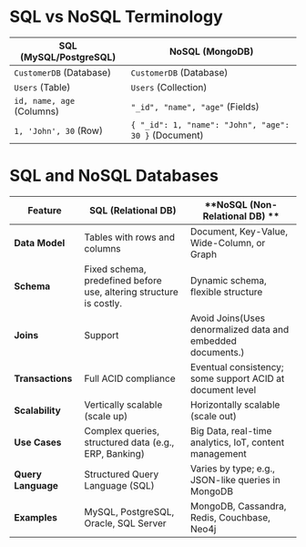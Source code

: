 # SQL vs NoSQL Terminology
| SQL (MySQL/PostgreSQL)     | NoSQL (MongoDB)                                |
|----------------------------|-------------------------------------------------|
| `CustomerDB` (Database)    | `CustomerDB` (Database)                         |
| `Users` (Table)            | `Users` (Collection)                            |
| `id, name, age` (Columns)  | `"_id", "name", "age"` (Fields)                 |
| `1, 'John', 30` (Row)      | `{ "_id": 1, "name": "John", "age": 30 }` (Document) |


# SQL and NoSQL Databases

| **Feature**        | **SQL (Relational DB)**                                            | **NoSQL (Non-Relational DB) **                                  |
|--------------------|--------------------------------------------------------------------|-------------------------------------------------------------|
| **Data Model**     | Tables with rows and columns                                       | Document, Key-Value, Wide-Column, or Graph                  |
| **Schema**         | Fixed schema, predefined before use, altering structure is costly. | Dynamic schema, flexible structure                          |
| **Joins**          | Support                                                            | Avoid Joins(Uses denormalized data and embedded documents.) |
| **Transactions**   | Full ACID compliance                                               | Eventual consistency; some support ACID at document level   |
| **Scalability**    | Vertically scalable (scale up)                                     | Horizontally scalable (scale out)                           |
| **Use Cases**      | Complex queries, structured data (e.g., ERP, Banking)              | Big Data, real-time analytics, IoT, content management      |
| **Query Language** | Structured Query Language (SQL)                                    | Varies by type; e.g., JSON-like queries in MongoDB          |
| **Examples**       | MySQL, PostgreSQL, Oracle, SQL Server                              | MongoDB, Cassandra, Redis, Couchbase, Neo4j                 |



